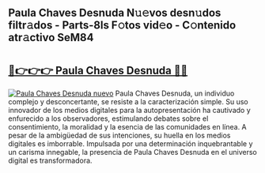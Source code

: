 ## Paula Chaves Desnuda N𝚞𝚎vos desn𝚞dos filtr𝚊dos - Parts-8ls F𝚘tos vid𝚎o - C𝚘ntenido atr𝚊ctivo SeM84

# <h2><a href="http://mb6ho2g.tromn.icu/?c=Paula+Chaves+Desnuda">🔗👉👉👉 Paula Chaves Desnuda 🔗🔗</a></h2>

[![Paula Chaves Desnuda nuevo](https://i.imgur.com/pEAQMta.gif)](http://mb6ho2g.tromn.icu/?c=Paula+Chaves+Desnuda)
Paula Chaves Desnuda, un individuo complejo y desconcertante, se resiste a la caracterización simple. Su uso innovador de los medios digitales para la autopresentación ha cautivado y enfurecido a los observadores, estimulando debates sobre el consentimiento, la moralidad y la esencia de las comunidades en línea. A pesar de la ambigüedad de sus intenciones, su huella en los medios digitales es imborrable. Impulsada por una determinación inquebrantable y un carisma innegable, la presencia de Paula Chaves Desnuda en el universo digital es transformadora.
